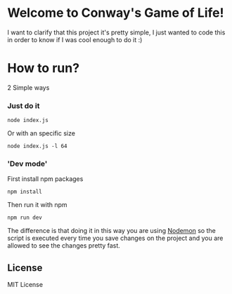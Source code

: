 # Welcome to Conway's Game of Life!

I want to clarify that this project it's pretty simple, I just wanted to code this in order to know if I was cool enough to do it :)

# How to run?

2 Simple ways

### Just do it

```
node index.js
```

Or with an specific size

```
node index.js -l 64
```

### 'Dev mode'

First install npm packages

```
npm install
```

Then run it with npm

```
npm run dev
```

The difference is that doing it in this way you are using [Nodemon](https://www.npmjs.com/package/nodemon) so the script is executed every time you save changes on the project and you are allowed to see the changes pretty fast.

## License

MIT License
